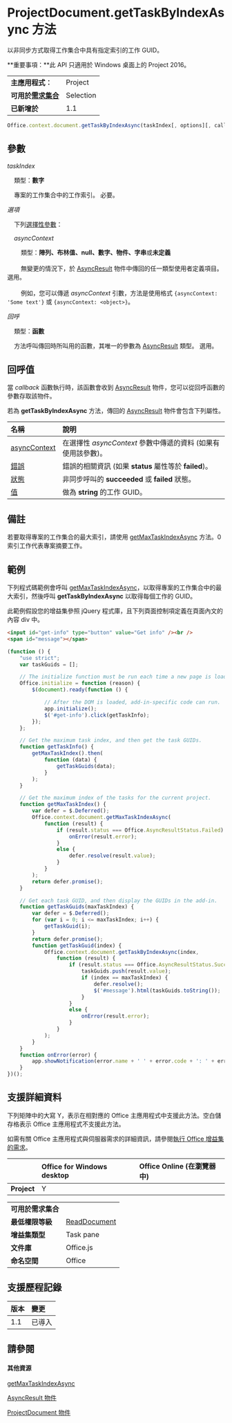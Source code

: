 

# ProjectDocument.getTaskByIndexAsync 方法
以非同步方式取得工作集合中具有指定索引的工作 GUID。

**重要事項：**此 API 只適用於 Windows 桌面上的 Project 2016。

|||
|:-----|:-----|
|**主應用程式︰**|Project|
|**可用於[需求集合](../../docs/overview/specify-office-hosts-and-api-requirements.md)**|Selection|
|**已新增於**|1.1|

```js
Office.context.document.getTaskByIndexAsync(taskIndex[, options][, callback]);
```


## 參數

_taskIndex_<br/>
&nbsp;&nbsp;&nbsp;&nbsp;類型：**數字**

&nbsp;&nbsp;&nbsp;&nbsp;專案的工作集合中的工作索引。 必要。

    
_選項_<br/>
&nbsp;&nbsp;&nbsp;&nbsp;下列[選擇性參數](../../docs/develop/asynchronous-programming-in-office-add-ins.md#passing-optional-parameters-to-asynchronous-methods)：


&nbsp;&nbsp;&nbsp;&nbsp;_asyncContext_<br/>
&nbsp;&nbsp;&nbsp;&nbsp;&nbsp;&nbsp;&nbsp;&nbsp;類型：**陣列、布林值、null、數字、物件、字串**或**未定義**<br/></br>&nbsp;&nbsp;&nbsp;&nbsp;&nbsp;&nbsp;&nbsp;&nbsp;無變更的情況下，於 [AsyncResult](../../reference/shared/asyncresult.md) 物件中傳回的任一類型使用者定義項目。 選用。</br></br>&nbsp;&nbsp;&nbsp;&nbsp;&nbsp;&nbsp;&nbsp;&nbsp;例如，您可以傳遞 _asyncContext_ 引數，方法是使用格式 `{asyncContext: 'Some text'}` 或 `{asyncContext: <object>}`。

_回呼_<br/>
&nbsp;&nbsp;&nbsp;&nbsp;類型：**函數**

&nbsp;&nbsp;&nbsp;&nbsp;方法呼叫傳回時所叫用的函數，其唯一的參數為 [AsyncResult](../../reference/shared/asyncresult.md) 類型。 選用。


## 回呼值

當 _callback_ 函數執行時，該函數會收到 [AsyncResult](../../reference/shared/asyncresult.md) 物件，您可以從回呼函數的參數存取該物件。

若為 **getTaskByIndexAsync** 方法，傳回的 [AsyncResult](../../reference/shared/asyncresult.md) 物件會包含下列屬性。


|**名稱**|**說明**|
|:-----|:-----|
|[asyncContext](../../reference/shared/asyncresult.asynccontext.md)|在選擇性 _asyncContext_ 參數中傳遞的資料 (如果有使用該參數)。|
|[錯誤](../../reference/shared/asyncresult.error.md)|錯誤的相關資訊 (如果 **status** 屬性等於 **failed**)。|
|[狀態](../../reference/shared/asyncresult.status.md)|非同步呼叫的 **succeeded** 或 **failed** 狀態。|
|[值](../../reference/shared/asyncresult.value.md)|做為 **string** 的工作 GUID。|

## 備註

若要取得專案的工作集合的最大索引，請使用 [getMaxTaskIndexAsync](../../reference/shared/projectdocument.getmaxtaskindexasync.md) 方法。0 索引工作代表專案摘要工作。


## 範例

下列程式碼範例會呼叫 [getMaxTaskIndexAsync](../../reference/shared/projectdocument.getmaxtaskindexasync.md)，以取得專案的工作集合中的最大索引，然後呼叫 **getTaskByIndexAsync** 以取得每個工作的 GUID。

此範例假設您的增益集參照 jQuery 程式庫，且下列頁面控制項定義在頁面內文的內容 div 中。




```HTML
<input id="get-info" type="button" value="Get info" /><br />
<span id="message"></span>
```




```js
(function () {
    "use strict";
    var taskGuids = [];

    // The initialize function must be run each time a new page is loaded.
    Office.initialize = function (reason) {
        $(document).ready(function () {

            // After the DOM is loaded, add-in-specific code can run.
            app.initialize();
            $('#get-info').click(getTaskInfo);
        });
    };

    // Get the maximum task index, and then get the task GUIDs.
    function getTaskInfo() {
        getMaxTaskIndex().then(
            function (data) {
                getTaskGuids(data);
            }
        );
    }

    // Get the maximum index of the tasks for the current project.
    function getMaxTaskIndex() {
        var defer = $.Deferred();
        Office.context.document.getMaxTaskIndexAsync(
            function (result) {
                if (result.status === Office.AsyncResultStatus.Failed) {
                    onError(result.error);
                }
                else {
                    defer.resolve(result.value);
                }
            }
        );
        return defer.promise();
    }

    // Get each task GUID, and then display the GUIDs in the add-in.
    function getTaskGuids(maxTaskIndex) {
        var defer = $.Deferred();
        for (var i = 0; i <= maxTaskIndex; i++) {
            getTaskGuid(i);
        }
        return defer.promise();
        function getTaskGuid(index) {
            Office.context.document.getTaskByIndexAsync(index,
                function (result) {
                    if (result.status === Office.AsyncResultStatus.Succeeded) {
                        taskGuids.push(result.value);
                        if (index == maxTaskIndex) {
                            defer.resolve();
                            $('#message').html(taskGuids.toString());
                        }
                    }
                    else {
                        onError(result.error);
                    }
                }
            );
        }
    }
    function onError(error) {
        app.showNotification(error.name + ' ' + error.code + ': ' + error.message);
    }
})();
```


## 支援詳細資料


下列矩陣中的大寫 Y，表示在相對應的 Office 主應用程式中支援此方法。空白儲存格表示 Office 主應用程式不支援此方法。

如需有關 Office 主應用程式與伺服器需求的詳細資訊，請參閱[執行 Office 增益集的需求](../../docs/overview/requirements-for-running-office-add-ins.md)。


||**Office for Windows desktop**|**Office Online (在瀏覽器中)**|
|:-----|:-----|:-----|
|**Project**|Y||

|||
|:-----|:-----|
|**可用於需求集合**||
|**最低權限等級**|[ReadDocument](../../docs/develop/requesting-permissions-for-api-use-in-content-and-task-pane-add-ins.md)|
|**增益集類型**|Task pane|
|**文件庫**|Office.js|
|**命名空間**|Office|

## 支援歷程記錄

|**版本**|**變更**|
|:-----|:-----|
|1.1|已導入|

## 請參閱



#### 其他資源


[getMaxTaskIndexAsync](../../reference/shared/projectdocument.getmaxtaskindexasync.md)
[AsyncResult 物件](../../reference/shared/asyncresult.md)
[ProjectDocument 物件](../../reference/shared/projectdocument.projectdocument.md)
